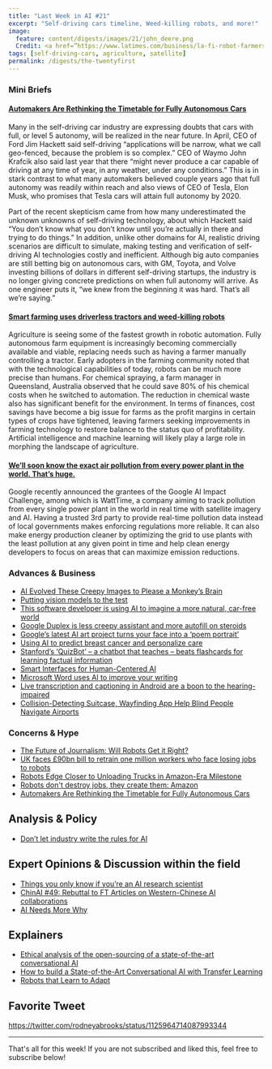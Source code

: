 ```yaml
---
title: "Last Week in AI #21"
excerpt: "Self-driving cars timeline, Weed-killing robots, and more!"
image:
  feature: content/digests/images/21/john_deere.png
  Credit: <a href=”https://www.latimes.com/business/la-fi-robot-farmers-20190517-story.html”>Zach Boyden-Holmes/Associated Press</a>
tags: [self-driving-cars, agriculture, satellite]
permalink: /digests/the-twentyfirst
---
```

### Mini Briefs

#### [Automakers Are Rethinking the Timetable for Fully Autonomous Cars](https://www.designnews.com/electronics-test/automakers-are-rethinking-timetable-fully-autonomous-cars/93993798360804)

Many in the self-driving car industry are expressing doubts that cars with full, or level 5 autonomy, will be realized in the near future. In April, CEO of Ford Jim Hackett said self-driving “applications will be narrow, what we call geo-fenced, because the problem is so complex.” CEO of Waymo John Krafcik also said last year that there “might never produce a car capable of driving at any time of year, in any weather, under any conditions.” This is in stark contrast to what many automakers believed couple years ago that full autonomy was readily within reach and also views of CEO of Tesla, Elon Musk, who promises that Tesla cars will attain full autonomy by 2020.

Part of the recent skepticism came from how many underestimated the unknown unknowns of self-driving technology, about which Hackett said “You don’t know what you don’t know until you’re actually in there and trying to do things.” In addition, unlike other domains for AI, realistic driving scenarios are difficult to simulate, making testing and verification of self-driving AI technologies costly and inefficient. Although big auto companies are still betting big on autonomous cars, with GM, Toyota, and Volve investing billions of dollars in different self-driving startups, the industry is no longer giving concrete predictions on when full autonomy will arrive. As one engineer puts it, “we knew from the beginning it was hard. That’s all we’re saying.”

#### [Smart farming uses driverless tractors and weed-killing robots](https://www.latimes.com/business/la-fi-robot-farmers-20190517-story.html)

Agriculture is seeing some of the fastest growth in robotic automation. Fully autonomous farm equipment is increasingly becoming commercially available and viable, replacing needs such as having a farmer manually controlling a tractor. Early adopters in the farming community noted that with the technological capabilities of today, robots can be much more precise than humans. For chemical spraying, a farm manager in Queensland, Australia observed that he could save 80% of his chemical costs when he switched to automation. The reduction in chemical waste also has significant benefit for the environment. In terms of finances, cost savings have become a big issue for farms as the profit margins in certain types of crops have tightened, leaving farmers seeking improvements in farming technology to restore balance to the status quo of profitability. Artificial intelligence and machine learning will likely play a large role in morphing the landscape of agriculture.

#### [We’ll soon know the exact air pollution from every power plant in the world. That’s huge.](https://www.vox.com/energy-and-environment/2019/5/7/18530811/global-power-plants-real-time-pollution-data)

Google recently announced the grantees of the Google AI Impact Challenge, among which is WattTime, a company aiming to track pollution from every single power plant in the world in real time with satellite imagery and AI. Having a trusted 3rd party to provide real-time pollution data instead of local governments makes enforcing regulations more reliable. It can also make energy production cleaner by optimizing the grid to use plants with the least pollution at any given point in time and help clean energy developers to focus on areas that can maximize emission reductions.

### Advances & Business

* [AI Evolved These Creepy Images to Please a Monkey’s Brain](https://www.theatlantic.com/science/archive/2019/05/ai-evolved-these-trippy-images-to-please-a-monkeys-neurons/588517/)
* [Putting vision models to the test](http://news.mit.edu/2019/computer-model-brain-visual-cortex-0502)
* [This software developer is using AI to imagine a more natural, car-free world](https://www.theverge.com/2019/5/7/18534538/ai-neural-net-car-free-biophilia-chris-harris)
* [Google Duplex is less creepy assistant and more autofill on steroids](https://www.cnet.com/news/google-duplex-is-less-creepy-assistant-and-more-autofill-on-steroids/)
* [Google’s latest AI art project turns your face into a ‘poem portrait’](https://www.theverge.com/2019/5/2/18526783/google-ai-art-project-poem-portrait-es-devlin-ross-goodwin)
* [Using AI to predict breast cancer and personalize care](http://news.mit.edu/2019/using-ai-predict-breast-cancer-and-personalize-care-0507)
* [Stanford’s ‘QuizBot’ – a chatbot that teaches – beats flashcards for learning factual information](https://news.stanford.edu/2019/05/08/learning-chatbot-teaches-beats-flashcards/)
* [Smart Interfaces for Human-Centered AI](https://hai.stanford.edu/news/smart-interfaces-human-centered-ai)
* [Microsoft Word uses AI to improve your writing](https://www.engadget.com/2019/05/06/microsoft-word-online-ideas/)
* [Live transcription and captioning in Android are a boon to the hearing-impaired](https://techcrunch.com/2019/05/07/live-transcription-and-captioning-in-android-are-a-boon-to-the-hearing-impaired/)
* [Collision-Detecting Suitcase, Wayfinding App Help Blind People Navigate Airports](https://www.cs.cmu.edu/news/collision-detecting-suitcase-wayfinding-app-help-blind-people-navigate-airports)

### Concerns & Hype

* [The Future of Journalism: Will Robots Get it Right?](https://medium.com/@orge/this-is-the-future-of-journalism-will-a-machine-get-it-right-d3e747f16751)
* [UK faces £90bn bill to retrain one million workers who face losing jobs to robots](https://www.telegraph.co.uk/business/2019/05/09/uk-faces-90bn-bill-retrain-one-million-workers-face-losing-jobs/)
* [Robots Edge Closer to Unloading Trucks in Amazon-Era Milestone](https://www.bloomberg.com/news/articles/2019-05-03/robots-edge-closer-to-unloading-trucks-in-amazon-era-milestone)
* [Robots don't destroy jobs, they create them: Amazon](https://www.afr.com/technology/technology-companies/robots-don-t-destroy-jobs-they-create-them-amazon-20190502-p51jdj)
* [Automakers Are Rethinking the Timetable for Fully Autonomous Cars](https://www.designnews.com/electronics-test/automakers-are-rethinking-timetable-fully-autonomous-cars/93993798360804)

## Analysis & Policy

* [Don’t let industry write the rules for AI](https://www.nature.com/articles/d41586-019-01413-1)

## Expert Opinions & Discussion within the field

* [Things you only know if you’re an AI research scientist](https://www.timeout.com/london/news/things-you-only-know-if-youre-an-ai-research-scientist-051019)
* [ChinAI #49: Rebuttal to FT Articles on Western-Chinese AI collaborations](https://chinai.substack.com/p/chinai-49-rebuttal-to-ft-articles)
* [AI Needs More Why](https://www.forbes.com/sites/alexanderlavin/2019/05/06/ai-needs-more-why/#2130727d156d)

## Explainers

* [Ethical analysis of the open-sourcing of a state-of-the-art conversational AI](https://medium.com/huggingface/ethical-analysis-of-the-open-sourcing-of-a-state-of-the-art-conversational-ai-852113c324b2)
* [How to build a State-of-the-Art Conversational AI with Transfer Learning](https://convai.huggingface.co/)
* [Robots that Learn to Adapt](https://bair.berkeley.edu/blog/2019/05/06/robot-adapt/)

## Favorite Tweet

https://twitter.com/rodneyabrooks/status/1125964714087993344

<hr>

That's all for this week! If you are not subscribed and liked this, feel free to subscribe below!